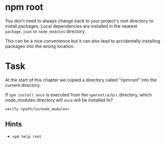 # npm root

You don't need to always change back to your project's root directory to
install packages. Local dependencies are installed in the nearest
`package.json` or `node_modules` directory.

This can be a nice convenience but it can also lead to accidentally
installing packages into the wrong location.

# Task

At the start of this chapter we copied a directory called "npmroot" into
the current directory.

If `npm install once` is executed from the `npmroot/a/b/c` directory,
which node_modules directory will `once` will be installed to?

```
verify <path/to/node_modules>
```

## Hints

* `npm help root`

